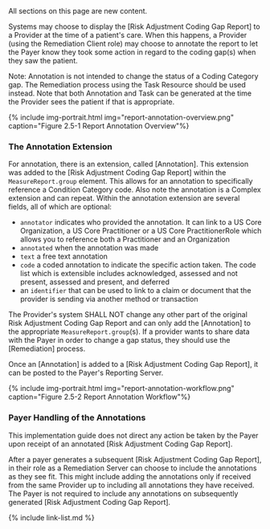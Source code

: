 <div class="new-content" markdown="1">
All sections on this page are new content.
</div><!-- new-content -->

Systems may choose to display the [Risk Adjustment Coding Gap Report] to a Provider at the time of a patient's care. When this happens, a Provider (using the Remediation Client role) may choose to annotate the report to let the Payer know they took some action in regard to the coding gap(s) when they saw the patient.  

Note: Annotation is not intended to change the status of a Coding Category gap. The Remediation process using the Task Resource should be used instead. Note that both Annotation and Task can be generated at the time the Provider sees the patient if that is appropriate.

{% include img-portrait.html img="report-annotation-overview.png" caption="Figure 2.5-1 Report Annotation Overview"%}

### The Annotation Extension
For annotation, there is an extension, called [Annotation]. This extension was added to the [Risk Adjustment Coding Gap Report] within the `MeasureReport.group` element. This allows for an annotation to specifically reference a Condition Category code. Also note the annotation is a Complex extension and can repeat. Within the annotation extension are several fields, all of which are optional:
- `annotator` indicates who provided the annotation. It can link to a US Core Organization, a US Core Practitioner or a US Core PractitionerRole which allows you to reference both a Practitioner and an Organization
- `annotated` when the annotation was made
- `text` a free text annotation
- `code` a coded annotation to indicate the specific action taken. The code list which is extensible includes acknowledged, assessed and not present, assessed and present, and deferred
- an `identifier` that can be used to link to a claim or document that the provider is sending via another method or transaction

The Provider's system SHALL NOT change any other part of the original Risk Adjustment Coding Gap Report and can only add the [Annotation] to the appropriate `MeasureReport.group`(s).  If a provider wants to share data with the Payer in order to change a gap status, they should use the [Remediation] process.  

Once an [Annotation] is added to a [Risk Adjustment Coding Gap Report], it can be posted to the Payer's Reporting Server.

{% include img-portrait.html img="report-annotation-workflow.png" caption="Figure 2.5-2 Report Annotation Workflow"%}

### Payer Handling of the Annotations
This implementation guide does not direct any action be taken by the Payer upon receipt of an annotated [Risk Adjustment Coding Gap Report].

After a payer generates a subsequent [Risk Adjustment Coding Gap Report], in their role as a Remediation Server can choose to include the annotations as they see fit. This might include adding the annotations only if received from the same Provider up to including all annotations they have received. The Payer is not required to include any annotations on subsequently generated [Risk Adjustment Coding Gap Report].

{% include link-list.md %}


